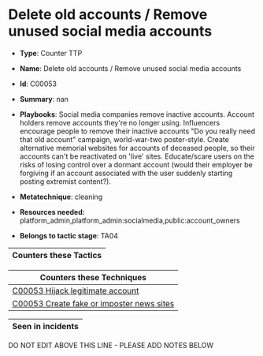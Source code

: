 # Delete old accounts / Remove unused social media accounts

* **Type**: Counter TTP

* **Name**: Delete old accounts / Remove unused social media accounts

* **Id**: C00053

* **Summary**: nan

* **Playbooks**: Social media companies remove inactive accounts. Account holders remove accounts they're no longer using. Influencers encourage people to remove their inactive accounts  "Do you really need that old account" campaign, world-war-two poster-style.  Create alternative memorial websites for accounts of deceased people, so their accounts can't be reactivated on 'live' sites. Educate/scare users on the risks of losing control over a dormant account (would their employer be forgiving if an account associated with the user suddenly starting posting extremist content?).

* **Metatechnique**: cleaning

* **Resources needed:** platform_admin,platform_admin:socialmedia,public:account_owners

* **Belongs to tactic stage**: TA04


| Counters these Tactics |
| ---------------------- |



| Counters these Techniques |
| ------------------------- |
| [C00053 Hijack legitimate account](../techniques/C00053.md) |
| [C00053 Create fake or imposter news sites](../techniques/C00053.md) |



| Seen in incidents |
| ----------------- |


DO NOT EDIT ABOVE THIS LINE - PLEASE ADD NOTES BELOW
